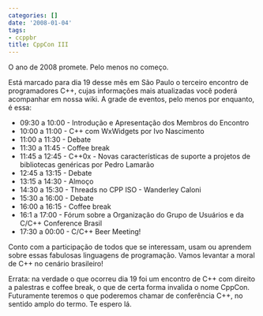 ```yaml
---
categories: []
date: '2008-01-04'
tags:
- ccppbr
title: CppCon III
---
```


O ano de 2008 promete. Pelo menos no começo.

Está marcado para dia 19 desse mês em São Paulo o terceiro encontro de programadores C++, cujas informações mais atualizadas você poderá acompanhar em nossa wiki. A grade de eventos, pelo menos por enquanto, é essa:

  * 09:30 a 10:00 - Introdução e Apresentação dos Membros do Encontro
  * 10:00 a 11:00 - C++  com WxWidgets por  Ivo Nascimento
  * 11:00 a 11:30 - Debate
  * 11:30 a 11:45 - Coffee break
  * 11:45 a 12:45 - C++0x - Novas características de suporte a projetos de bibliotecas genéricas por Pedro Lamarão
  * 12:45 a 13:15 - Debate
  * 13:15 a 14:30 - Almoço
  * 14:30 a 15:30 - Threads no CPP ISO - Wanderley Caloni
  * 15:30 a 16:00 - Debate
  * 16:00 a 16:15 - Coffee break
  * 16:1 a 17:00 - Fórum sobre a Organização do Grupo de Usuários e da C/C++ Conference Brasil
  * 17:30 a 00:00 - C/C++ Beer Meeting!

Conto com a participação de todos que se interessam, usam ou aprendem sobre essas fabulosas linguagens de programação. Vamos levantar a moral de C++ no cenário brasileiro!

Errata: na verdade o que ocorreu dia 19 foi um encontro de C++ com direito a palestras e coffee break, o que de certa forma invalida o nome CppCon. Futuramente teremos o que poderemos chamar de conferência C++, no sentido amplo do termo. Te espero lá.

